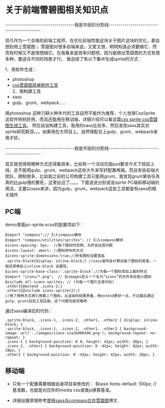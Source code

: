 # 关于前端雪碧图相关知识点

-----------------------------------我是华丽的分割线-------------------------------------------
    
但凡作为一个合格的前端工程师，在优化前端性能这块关于图片这块的优化，都会想到用上雪碧图；
雪碧图对很多前端来说，又爱又恨，明明知道必须要搞它，然而有时候又不是很想搞它。在我看来是效率问题吧，因为能做出雪碧图的方式有很多种，要适合不同的场景才行。
我总结了有以下集中生成sprite的方式：

1、用软件生成：   
- photoshop   
- [css雪碧图简单制作工具](https://github.com/iwangx/sprite "css雪碧图简单制作工具")  
2、用构建工具
- sass
- gulp、grunt、webpack.....

用photoshop 这种刀耕火种年代的工具自然不能作为推荐，个人觉得CssSprite 这软件特别好用，而且还能用在移动端，详细介绍可以看这篇[css sprite css雪碧图生成工具](http://developer.51cto.com/art/201504/474506.htm "css sprite css雪碧图生成工具")。
然后说说构建工具，我用的sass比较多，然后发现sass其实对sprite研究颇深。。。如果用在大项目上，自然得配合上gulp、grunt、webpack来用才好。

-----------------------------------我是华丽的分割线-------------------------------------------

其实我觉得用哪种方式还得看效率，比如有一个活动页面psd要求今天下班前上线，总不能用gulp、grunt、webpack这些大牛来写好配置再搞。而且有些前端大团队，限制很多，比如我之前的公司构建工具只能用grunt，我发现grunt某些任务真的比gulp慢的要死，这里扯远了。。。。下面说说分别说说sprite PC端和移动端的用法，主要以sass来讲，因为gulp，grunt，webpack这些工具都是有sass的相关插件

## PC端
demo里面pc-sprite.scss的配置项如下：

```
@import "compass";// 引入compass模块
@import "compass/utilities/sprites"; // 引入compass模块
$icons-spacing: 5px;  //每个图标的空隙，太挤会出现问题
$icons-layout: smart; //图标排布的方式
$icons-sprite-dimensions:true;//所有图标设置宽高
.sprite-block{display: inline-block;} //sass虽然会计算出每个图标的宽高，一般还得再加上inline-block 这属性。
$icons-sprite-base-class:'.sprite-block';//为每一个图标添加上面的样式
@import "icons/*.png";  // 在images定义一个名为“icons”的文件夹存放小图标
@include all-icons-sprites; // (为每一个图片生成代码)
.other1{@extend .icons-2;}
.other2{@include icons-sprite(2);}
//用了两种方式来引用第二个图标，从渲染的结果来看，用extend更好一点，不过最后通过gulp、grunt这些工具压缩，这个问题也就忽略吧

```
通过sass编译后的代码：
```
.sprite-block, .icons-1, .icons-2, .other1, .other2 { display: inline-block; }
.sprite-block, .icons-1, .icons-2, .other1, .other2 { background-image: url('../images/icons-s1a2b006496.png'); background-repeat: no-repeat; }
.icons-1 { background-position: 0 0; height: 42px; width: 28px; }
.icons-2, .other1 { background-position: 0 -42px; height: 42px; width: 28px; }
.other2 { background-position: 0 -42px; height: 42px; width: 28px; }
```

## 移动端
 - 只有一个配置需要根据自身项目来修改的： $base-fonts-default: 100px; //基准数，也就是对应你的media css或者js换算基准。
 
 - 详细设置原理参考[使用sass与compass合并雪碧图][1]博文


  [1]: http://www.cnblogs.com/xljzlw/p/4771103.html
